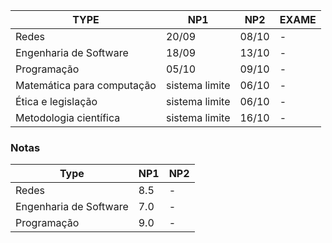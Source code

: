 
| TYPE | NP1 | NP2 | EXAME |
| --- | --- | --- | --- |
| Redes | 20/09 | 08/10 | - |
| Engenharia de Software | 18/09 | 13/10 | - |
| Programação | 05/10 | 09/10 | - |
| Matemática para computação | sistema limite | 06/10 | - |
| Ética e legislação | sistema limite | 06/10 | - |
| Metodologia científica | sistema limite | 16/10 | - |

### Notas
| Type | NP1 | NP2 |
| --- | --- | --- |
| Redes | 8.5 | - |
| Engenharia de Software | 7.0 | - |
| Programação | 9.0 | - |
